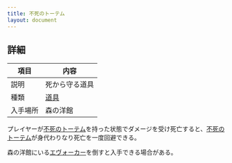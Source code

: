 ```yaml
---
title: 不死のトーテム
layout: document
---
```

## 詳細

|項目|内容|
|---|---|
|説明|死から守る道具|
|種類|[道具](道具)|
|入手場所|森の洋館|

プレイヤーが[不死のトーテム](不死のトーテム)を持った状態でダメージを受け死亡すると、[不死のトーテム](不死のトーテム)が身代わりなり死亡を一度回避できる。

森の洋館にいる[エヴォーカー](エヴォーカー)を倒すと入手できる場合がある。

